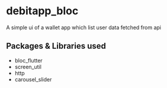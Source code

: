 # debitapp_bloc

A simple ui of a wallet app which list user data fetched from api

## Packages & Libraries used

- bloc_flutter
- screen_util
- http
- carousel_slider
